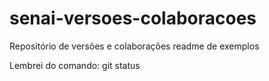 ﻿# senai-versoes-colaboracoes
Repositório de versões e colaborações
readme de exemplos

Lembrei do comando: git status